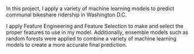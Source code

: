 In this project, I apply a variety of machine learning models to predict communal bikeshare ridership in Washington D.C.

I apply Feature Engineering and Feature Selection to make and select the proper features to use in my model. Additionally, ensemble models such as random forests were applied to combine a variety of machine learning models to create a more accurate final prediction.
